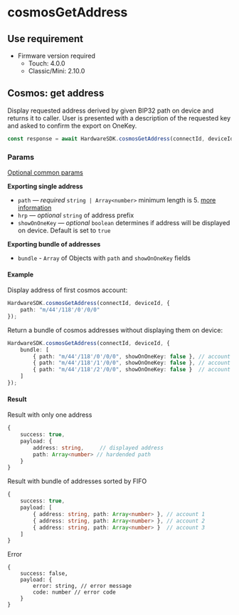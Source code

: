 # cosmosGetAddress

## Use requirement

* Firmware version required
  * Touch: 4.0.0
  * Classic/Mini: 2.10.0

## Cosmos: get address

Display requested address derived by given BIP32 path on device and returns it to caller. User is presented with a description of the requested key and asked to confirm the export on OneKey.

```typescript
const response = await HardwareSDK.cosmosGetAddress(connectId, deviceId, params)
```

### Params

[Optional common params](../../common-params.md)

**Exporting single address**

* `path` — _required_ `string | Array<number>`  minimum length is 5. [more information](../../path-params.md)
* `hrp` — _optional_ `string` of address prefix
* `showOnOneKey` — _optional_ `boolean` determines if address will be displayed on device. Default is set to `true`

**Exporting bundle of addresses**

* `bundle` - `Array` of Objects with `path` and `showOnOneKey` fields

#### Example

Display address of first cosmos account:

```typescript
HardwareSDK.cosmosGetAddress(connectId, deviceId, {
    path: "m/44'/118'/0'/0/0"
});
```

Return a bundle of cosmos addresses without displaying them on device:

```typescript
HardwareSDK.cosmosGetAddress(connectId, deviceId, {
    bundle: [
        { path: "m/44'/118'/0'/0/0", showOnOneKey: false }, // account 1
        { path: "m/44'/118'/1'/0/0", showOnOneKey: false }, // account 2
        { path: "m/44'/118'/2'/0/0", showOnOneKey: false }  // account 3
    ]
});
```

#### Result

Result with only one address

```typescript
{
    success: true,
    payload: {
        address: string,     // displayed address
        path: Array<number> // hardended path
    }
}
```

Result with bundle of addresses sorted by FIFO

```typescript
{
    success: true,
    payload: [
        { address: string, path: Array<number> }, // account 1
        { address: string, path: Array<number> }, // account 2
        { address: string, path: Array<number> }  // account 3
    ]
}
```

Error

```
{
    success: false,
    payload: {
        error: string, // error message
        code: number // error code
    }
}
```
